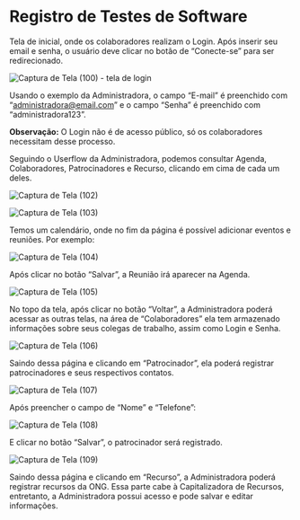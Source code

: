 # Registro de Testes de Software

Tela de inicial, onde os colaboradores realizam o Login. Após inserir seu email e senha, o usuário deve clicar no botão de “Conecte-se” para ser redirecionado. 

![Captura de Tela (100) - tela de login](https://github.com/ICEI-PUC-Minas-PMV-ADS/Artemis/assets/128847179/b66ec30e-285c-43ec-bd06-6d17932a7074)

Usando o exemplo da Administradora, o campo “E-mail” é preenchido com  “administradora@email.com” e o campo “Senha” é preenchido com “administradora123”. 

**Observação:** O Login não é de acesso público, só os colaboradores necessitam desse processo. 

Seguindo o Userflow da Administradora, podemos consultar Agenda, Colaboradores, Patrocinadores e Recurso, clicando em cima de cada um deles. 

![Captura de Tela (102)](https://github.com/ICEI-PUC-Minas-PMV-ADS/Artemis/assets/128847179/e1063907-7f97-476b-bc74-052f8cb61657)

![Captura de Tela (103)](https://github.com/ICEI-PUC-Minas-PMV-ADS/Artemis/assets/128847179/f578c845-c98d-4268-be6d-3d8acc8d280c)

Temos um calendário, onde no fim da página é possível adicionar eventos e reuniões. Por exemplo:

![Captura de Tela (104)](https://github.com/ICEI-PUC-Minas-PMV-ADS/Artemis/assets/128847179/e527b8c4-1b75-4f97-ac07-8a36c8b23a66)

Após clicar no botão “Salvar”, a Reunião irá aparecer na Agenda. 

![Captura de Tela (105)](https://github.com/ICEI-PUC-Minas-PMV-ADS/Artemis/assets/128847179/59ab3fb3-8e1b-445a-be86-f73a439c9b69)

No topo da tela, após clicar no botão “Voltar”, a Administradora poderá acessar as outras telas, na área de “Colaboradores” ela tem armazenado informações sobre seus colegas de trabalho, assim como Login e Senha. 

![Captura de Tela (106)](https://github.com/ICEI-PUC-Minas-PMV-ADS/Artemis/assets/128847179/ee39725a-4d44-41c4-92f1-a02b480c9682)

Saindo dessa página e clicando em “Patrocinador”, ela poderá registrar patrocinadores e seus respectivos contatos. 

![Captura de Tela (107)](https://github.com/ICEI-PUC-Minas-PMV-ADS/Artemis/assets/128847179/ba8db8e5-3e62-4f2e-8469-4f0a434d6bcd)

Após preencher o campo de “Nome” e “Telefone”:

![Captura de Tela (108)](https://github.com/ICEI-PUC-Minas-PMV-ADS/Artemis/assets/128847179/f66214c8-c9ce-4a79-8414-df0330acf6ef)

E clicar no botão “Salvar”, o patrocinador será registrado. 

![Captura de Tela (109)](https://github.com/ICEI-PUC-Minas-PMV-ADS/Artemis/assets/128847179/01b2e7e1-ed81-4f03-9bb0-921e40597edc)

Saindo dessa página e clicando em “Recurso”, a Administradora poderá registrar recursos da ONG. Essa parte cabe à Capitalizadora de Recursos, entretanto, a Administradora possui acesso e pode salvar e editar informações.







